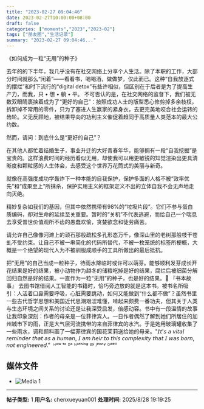 ```yaml
---
title: "2023-02-27 09:04:46"
date: 2023-02-27T10:00:00+08:00
draft: false
categories: ["moments","2023","2023-02"]
tags: ["朋友圈","生活记录"]
summary: "2023-02-27 09:04:46..."
---
```


《如何成为一粒“无用”的种子》

去年的的下半年，我几乎没有在社交网络上分享个人生活。除了本职的工作，大部分时间就那么“闲着”——看看书，喝喝酒，做做梦，仅此而已。这种“自我放逐式的摆烂”和时下流行的“digital detox”有些许相似，但区别在于后者是为了提高生产力，而我，只 • 想 • 躺 • 平。
​
​不可否认的是，在社交网络的监督下，我们被无数双眼睛裹挟着成为了“更好的自己”：按照成功人士的版型悉心修剪掉多余枝杈，拆卸掉不常用的零件，只为了塞进人生赢家的紧身衣，去更完美地咬合社会运转的齿轮。义无反顾地，被结果导向的功利主义催促着趋同于高质量人类范本的最大公约数。

然而，请问：到底什么是“更好的自己”？

在其他人都忙着结婚生子，事业升迁的大好青春年华，能够拥有一段“自我挖掘”是宝贵的。这样浪费时间的经历看似无用，却使我可以用更敏锐的知觉渲染出更具清晰度和颗粒感的人生体会，去感受这个世界万花筒式的美丽与新奇。

就像在高强度成功学轰炸下一种本能的自我保护，保护多面的人格不被“效率优先”和“成果至上”所抹杀，保护实用主义的框架定义不出的立体自我不会无声地走向灭绝。

精妙复杂如我们的基因，但其中依然携带有98%的“垃圾片段”。它们不参与蛋白质编码，却对生命的延续至关重要。暂时的“关机”不代表逃避，而给自己一个喘息去享受普世价值观所不齿的愚蠢欢愉，贪婪欲念和徒劳痛苦。

请允许自己像像河滩上的顽石那般疏松多孔形态万千，像​深山里的老树那般枝干苍虬不受约束。让自己不被一串简化的代码所替代，不被一枚笼统的标签所梗概，大概是一个绝望的现代人为不被驯服成顺手的工具所做出的最后抵抗。

把“无用”的自己当成一粒种子，待雨水降临时或许可以萌芽。能够顺利发芽成长开花结果是好的结果，被小动物作为越冬的储粮吃掉是好的结果，腐烂后被细菌分解回归自然是好的结果。一直作为一粒“无用”的种子，也是好的结果。
​
​📖 『书本故事』
​
​去图书馆借阅人工智能的书籍时，恰巧旁边放的就是这本书。被书名所吸引：人活着口鼻需要呼吸，心脏需要跳动，如何又能做到“什么都不做”？虽然书里一些古代哲学思想和美国近代思潮艰涩难懂，啃起来颇费一番功夫，但其关于人类与生态环境之间关系的讨论还是让我深受启发，倍感动容。
​
​书中有一段温情的故事让我印象深刻：作者的母亲是一位菲律宾人。一日作者偶然了解到她们所居住的加州城市下的雨，正是大气层河流携带的来自菲律宾的水汽。于是她用玻璃罐收集了一些雨水，调和颜料画了一幅菲律宾的国花茉莉送给她的母亲。
​
​"𝘐𝘵'𝘴 𝘢 𝘷𝘪𝘵𝘢𝘭 𝘳𝘦𝘮𝘪𝘯𝘥𝘦𝘳 𝘵𝘩𝘢𝘵 𝘢𝘴 𝘢 𝘩𝘶𝘮𝘢𝘯, 𝘐 𝘢𝘮 𝘩𝘦𝘪𝘳 𝘵𝘰 𝘵𝘩𝘪𝘴 𝘤𝘰𝘮𝘱𝘭𝘦𝘹𝘪𝘵𝘺 𝘵𝘩𝘢𝘵 𝘐 𝘸𝘢𝘴 𝘣𝘰𝘳𝘯, 𝘯𝘰𝘵 𝘦𝘯𝘨𝘪𝘯𝘦𝘦𝘳𝘦𝘥."
​
​ᴴᵒʷ ᵗᵒ ᴰᵒ ᴺᵒᵗʰⁱⁿᵍ
ᴮʸ ᴶᵉⁿⁿʸ ᴼᵈᵉˡˡ

## 媒体文件

- ![Media 1](/Moments/photos/2023-02-27/202302270904460.jpg)

---

**帖子类型:** 1
**用户名:** chenxueyuan001
**处理时间:** 2025/8/28 19:19:25